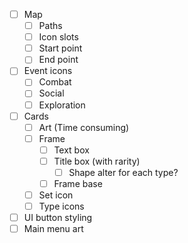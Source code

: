 
- [ ] Map
	- [ ] Paths
	- [ ] Icon slots
	- [ ] Start point
	- [ ] End point
- [ ] Event icons
	- [ ] Combat
	- [ ] Social
	- [ ] Exploration
- [ ] Cards
	- [ ] Art (Time consuming)
	- [ ] Frame
		- [ ] Text box
		- [ ] Title box (with rarity)
			- [ ] Shape alter for each type?
		- [ ] Frame base
	- [ ] Set icon
	- [ ] Type icons
- [ ] UI button styling
- [ ] Main menu art